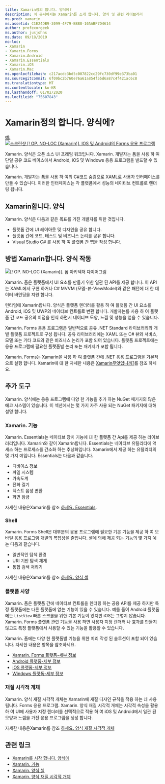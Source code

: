 ```yaml
---
title: Xamarin정의 합니다. 양식에?
description: 이 문서에서는 Xamarin를 소개 합니다. 양식 및 관련 라이브러리
ms.prod: xamarin
ms.assetid: C1E24DB9-3099-4F79-BB88-10AABF7D4614
author: profexorgeek
ms.author: jusjohns
ms.date: 09/18/2019
no-loc:
- Xamarin
- Xamarin.Forms
- Xamarin.Android
- Xamarin.Essentials
- Xamarin.iOS
- Xamarin.Mac
ms.openlocfilehash: c217acdc3bd5c007822cc29fc730df99e373ba01
ms.sourcegitcommit: 6f09bc2b760e76a61a854f55d6a87c4f421ac6c8
ms.translationtype: MT
ms.contentlocale: ko-KR
ms.lasthandoff: 01/02/2020
ms.locfileid: "75607843"
---
```

# <a name="what-is-opno-locxamarinforms"></a>Xamarin정의 합니다. 양식에?

[예: ![스크린샷 [! OP. NO-LOC (Xamarin)]. IOS 및 Android의 Forms 응용 프로그램](what-is-xamarin-forms-images/xamarin-forms-app-cropped.png)](what-is-xamarin-forms-images/xamarin-forms-app.png#lightbox)

Xamarin. 양식은 오픈 소스 UI 프레임 워크입니다. Xamarin. 개발자는 폼을 사용 하 여 단일 공유 코드 베이스에서 Android, iOS 및 Windows 응용 프로그램을 빌드할 수 있습니다.

Xamarin. 개발자는 폼을 사용 하 여의 C#코드 숨김으로 XAML로 사용자 인터페이스를 만들 수 있습니다. 이러한 인터페이스는 각 플랫폼에서 성능의 네이티브 컨트롤로 렌더링 됩니다.

## <a name="who-opno-locxamarinforms-is-for"></a>Xamarin합니다. 양식

Xamarin. 양식은 다음과 같은 목표를 가진 개발자를 위한 것입니다.

- 플랫폼 간에 UI 레이아웃 및 디자인을 공유 합니다.
- 플랫폼 간에 코드, 테스트 및 비즈니스 논리를 공유 합니다.
- Visual Studio C# 를 사용 하 여 플랫폼 간 앱을 작성 합니다.

## <a name="how-opno-locxamarinforms-works"></a>방법 Xamarin합니다. 양식 작동

![[! OP. NO-LOC (Xamarin)]. 폼 아키텍처 다이어그램](what-is-xamarin-forms-images/xamarin-forms-architecture.png)

Xamarin. 폼은 플랫폼에서 UI 요소를 만들기 위한 일관 된 API를 제공 합니다. 이 API는 XAML에서 구현 하거나 C# MVVM (모델-뷰-ViewModel)와 같은 패턴에 대 한 데이터 바인딩을 지원 합니다.

런타임에 Xamarin합니다. 양식은 플랫폼 렌더러를 활용 하 여 플랫폼 간 UI 요소를 Android, iOS 및 UWP의 네이티브 컨트롤로 변환 합니다. 개발자는를 사용 하 여 플랫폼 간 코드 공유의 이점을 인식 하면서 네이티브 모양, 느낌 및 성능을 얻을 수 있습니다.

Xamarin. Forms 응용 프로그램은 일반적으로 공유 .NET Standard 라이브러리와 개별 플랫폼 프로젝트로 구성 됩니다. 공유 라이브러리에는 XAML 또는 C# 뷰와 서비스, 모델 또는 기타 코드와 같은 비즈니스 논리가 포함 되어 있습니다. 플랫폼 프로젝트에는 응용 프로그램에 필요한 플랫폼별 논리 또는 패키지가 포함 됩니다.

Xamarin. Forms는 Xamarin을 사용 하 여 플랫폼 간에 .NET 응용 프로그램을 기본적으로 실행 합니다. Xamarin에 대 한 자세한 내용은 [Xamarin무엇입니까?](~/get-started/what-is-xamarin.md)를 참조 하세요.

## <a name="additional-tools"></a>추가 도구

Xamarin. 양식에는 응용 프로그램에 다양 한 기능을 추가 하는 NuGet 패키지의 많은 에코 시스템이 있습니다. 이 섹션에서는 몇 가지 자주 사용 되는 NuGet 패키지에 대해 설명 합니다.

### <a name="opno-locxamarinessentials"></a>Xamarin. 기능

Xamarin. Essentials는 네이티브 장치 기능에 대 한 플랫폼 간 Api를 제공 하는 라이브러리입니다. Xamarin와 같이 Xamarin합니다. Essentials는 네이티브 유틸리티에 액세스 하는 프로세스를 간소화 하는 추상화입니다. Xamarin에서 제공 하는 유틸리티의 몇 가지 예입니다. Essentials는 다음과 같습니다.

- 디바이스 정보
- 파일 시스템
- 가속도계
- 전화 걸기
- 텍스트 음성 변환
- 화면 잠금

자세한 내용은Xamarin를 참조 [하세요. Essentials](~/essentials/index.md).

### <a name="shell"></a>Shell

Xamarin. Forms Shell은 대부분의 응용 프로그램에 필요한 기본 기능을 제공 하 여 모바일 응용 프로그램 개발의 복잡성을 줄입니다. 셸에 의해 제공 되는 기능의 몇 가지 예는 다음과 같습니다.

- 일반적인 탐색 환경
- URI 기반 탐색 체계
- 통합 검색 처리기

자세한 내용은Xamarin를 참조 [하세요. 양식 셸](~/xamarin-forms/app-fundamentals/shell/index.md)

### <a name="platform-specifics"></a>플랫폼 사양

Xamarin. 폼은 플랫폼 간에 네이티브 컨트롤을 렌더링 하는 공용 API를 제공 하지만 특정 플랫폼에는 다른 플랫폼에 없는 기능이 있을 수 있습니다. 예를 들어 Android 플랫폼에는 `ListView` 빠른 스크롤을 위한 기본 기능이 있지만 iOS는 그렇지 않습니다. Xamarin. Forms 플랫폼 관련 기능을 사용 하면 사용자 지정 렌더러 나 효과를 만들지 않고도 특정 플랫폼에서 사용할 수 있는 기능을 활용할 수 있습니다.

Xamarin. 폼에는 다양 한 플랫폼별 기능을 위한 미리 작성 된 솔루션이 포함 되어 있습니다. 자세한 내용은  항목을 참조하세요.

- [Xamarin. Forms 플랫폼-세부 정보](~/xamarin-forms/platform/platform-specifics/index.md)
- [Android 플랫폼-세부 정보](~/xamarin-forms/platform/android/index.md)
- [iOS 플랫폼-세부 정보](~/xamarin-forms/platform/ios/index.md)
- [Windows 플랫폼-세부 정보](~/xamarin-forms/platform/windows/index.md)

### <a name="material-visual"></a>재질 시각적 개체

Xamarin. 양식 재질 시각적 개체는 Xamarin에 재질 디자인 규칙을 적용 하는 데 사용 됩니다. Forms 응용 프로그램. Xamarin. 양식 재질 시각적 개체는 시각적 속성을 활용 하 여 UI에 사용자 지정 렌더러를 선택적으로 적용 하 여 iOS 및 Android에서 일관 된 모양과 느낌을 가진 응용 프로그램을 생성 합니다.

자세한 내용은Xamarin를 참조 [하세요. 양식 재질 시각적 개체](~/xamarin-forms/user-interface/visual/material-visual.md)

## <a name="related-links"></a>관련 링크

- [Xamarin를 시작 합니다. 양식에](~/xamarin-forms/index.yml)
- [Xamarin. 기능](~/essentials/index.md)
- [Xamarin. 양식 셸](~/xamarin-forms/app-fundamentals/shell/index.md)
- [Xamarin. 양식 재질 시각적 개체](~/xamarin-forms/user-interface/visual/material-visual.md)
